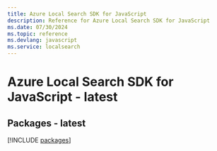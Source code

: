 ```yaml
---
title: Azure Local Search SDK for JavaScript
description: Reference for Azure Local Search SDK for JavaScript
ms.date: 07/30/2024
ms.topic: reference
ms.devlang: javascript
ms.service: localsearch
---
```

# Azure Local Search SDK for JavaScript - latest
## Packages - latest
[!INCLUDE [packages](local-search-index.md)]